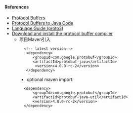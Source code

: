 #### References
 * [Protocol Buffers](https://developers.google.com/protocol-buffers)
 * [Protocol Buffers to Java Code](https://developers.google.com/protocol-buffers/docs/reference/java-generated)
 * [Language Guide (proto3)](https://developers.google.com/protocol-buffers/docs/proto3)
 * [Download and install the protocol buffer compiler](https://github.com/protocolbuffers/protobuf)
   * 项目Maven引入
     ```
       <!-- latest version-->
        <dependency>
           <groupId>com.google.protobuf</groupId>
           <artifactId>protobuf-java</artifactId>
            <version>4.0.0-rc-2</version>
        </dependency>
     ```
     * optional maven import:
     ```
       <dependency>
           <groupId>com.google.protobuf</groupId>
           <artifactId>protobuf-java-util</artifactId>
           <version>4.0.0-rc-2</version>
       </dependency>
     ```
     